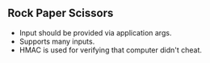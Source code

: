 ## Rock Paper Scissors
* Input should be provided via application args.
* Supports many inputs.
* HMAC is used for verifying that computer didn't cheat.
